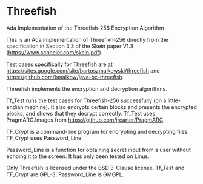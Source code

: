 # Threefish
Ada Implementation of the Threefish-256 Encryption Algorithm

This is an Ada implementation of Threefixh-256 directly from the specification in Section 3.3 of the Skein paper V1.3 (https://www.schneier.com/skein.pdf).

Test cases specifically for Threefish are at https://sites.google.com/site/bartoszmalkowski/threefish and https://github.com/bmalkow/java-bc-threefish.

Threefish implements the encryption and decryption algorithms.

Tf_Test runs the test cases for Threefish-256 successfully (on a little-endian machine). It also encrypts certain blocks and presents the encrypted blocks, and shows that they decrypt correctly. Tf_Test uses PragmARC.Images from https://github.com/jrcarter/PragmARC.

TF_Crypt is a command-line program for encrypting and decrypting files. TF_Crypt uses Password_Line.

Password_Line is a function for obtaining secret input from a user without echoing it to the screen. It has only been tested on Linus.

Only Threefish is licensed under the BSD 3-Clause license. Tf_Test and TF_Crypt are GPL-3; Password_Line is GMGPL.
